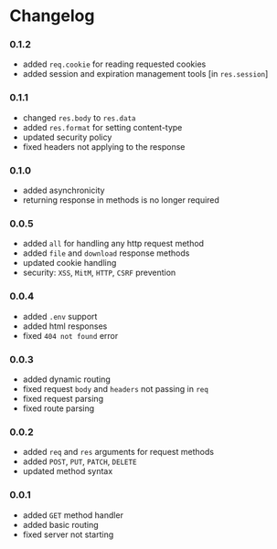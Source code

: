 # Changelog

### 0.1.2

- added `req.cookie` for reading requested cookies
- added session and expiration management tools [in `res.session`]


### 0.1.1

- changed `res.body` to `res.data`
- added `res.format` for setting content-type
- updated security policy
- fixed headers not applying to the response

### 0.1.0

- added asynchronicity
- returning response in methods is no longer required

### 0.0.5

- added `all` for handling any http request method
- added `file` and `download` response methods
- updated cookie handling
- security: `XSS`, `MitM`, `HTTP`, `CSRF` prevention

### 0.0.4

- added `.env` support
- added html responses
- fixed `404 not found` error

### 0.0.3

- added dynamic routing
- fixed request `body` and `headers` not passing in `req`
- fixed request parsing
- fixed route parsing

### 0.0.2

- added `req` and `res` arguments for request methods
- added `POST`, `PUT`, `PATCH`, `DELETE`
- updated method syntax

### 0.0.1

- added `GET` method handler
- added basic routing
- fixed server not starting